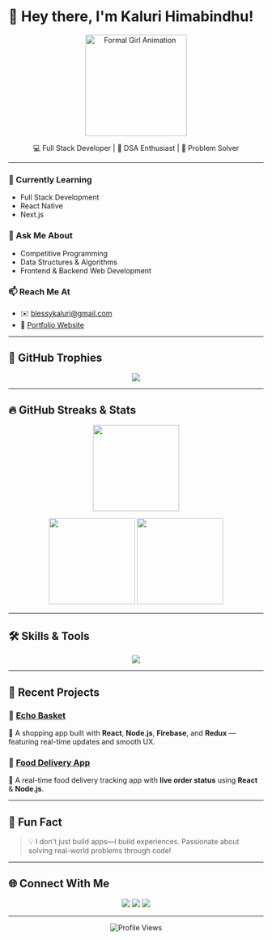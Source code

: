 # 👋 Hey there, I'm **Kaluri Himabindhu**!

<div align="center">
  <img src="https://media.giphy.com/media/26AHONQ79FdWZhAI0/giphy.gif" width="200px" alt="Formal Girl Animation">
</div>

<p align="center">
  💻 Full Stack Developer | 🧠 DSA Enthusiast | 🎯 Problem Solver  
</p>

---

### 🌱 Currently Learning  
- Full Stack Development  
- React Native  
- Next.js  

### 💬 Ask Me About  
- Competitive Programming  
- Data Structures & Algorithms  
- Frontend & Backend Web Development  

### 📫 Reach Me At  
- ✉️ blessykaluri@gmail.com  
- 🔗 [Portfolio Website](https://react-portfolio-framer-motion-ivory.vercel.app/)

---

## 🧩 GitHub Trophies

<p align="center">
  <img src="https://github-profile-trophy.vercel.app/?username=Hiomio&theme=algolia&no-frame=true&no-bg=true&margin-w=20&title=Stars,Followers,Commit,Repositories,Issues,PullRequest" />
</p>

---

## 🔥 GitHub Streaks & Stats

<p align="center">
  <img height="170em" src="https://streak-stats.demolab.com?user=Hiomio&theme=radical&hide_border=false&date_format=M%20j%5B%2C%20Y%5D"/>
</p>

<p align="center">
  <img height="170em" src="https://github-readme-stats.vercel.app/api?username=Hiomio&show_icons=true&theme=radical&count_private=true&hide_border=true" />
  <img height="170em" src="https://github-readme-stats.vercel.app/api/top-langs/?username=Hiomio&layout=compact&theme=radical&hide_border=true" />
</p>

---

## 🛠️ Skills & Tools

<p align="center">
  <img src="https://skillicons.dev/icons?i=c,cpp,js,html,css,react,nextjs,nodejs,express,mongodb,mysql,firebase,redux,tailwind,threejs,git,postman,vscode" />
</p>

---

## 💼 Recent Projects

### 🌟 [Echo Basket](https://github.com/Hiomio/echo-basket)
🛒 A shopping app built with **React**, **Node.js**, **Firebase**, and **Redux** — featuring real-time updates and smooth UX.

### 🌟 [Food Delivery App](https://github.com/Hiomio/food-delivery-app)
🍕 A real-time food delivery tracking app with **live order status** using **React** & **Node.js**.

---

## 🎯 Fun Fact  
> 💡 I don't just build apps—I build experiences. Passionate about solving real-world problems through code!

---

## 🌐 Connect With Me

<p align="center">
  <a href="https://linkedin.com/in/kaluri-himabindhu-9378b927a" target="_blank"><img src="https://img.shields.io/badge/-LinkedIn-blue?style=flat&logo=linkedin"></a>
  <a href="https://github.com/Hiomio" target="_blank"><img src="https://img.shields.io/badge/-GitHub-black?style=flat&logo=github"></a>
  <a href="https://react-portfolio-framer-motion-ivory.vercel.app/" target="_blank"><img src="https://img.shields.io/badge/-Portfolio-green?style=flat&logo=google-chrome"></a>
</p>

---

<div align="center">
  <img src="https://komarev.com/ghpvc/?username=Hiomio&color=blue&style=flat" alt="Profile Views">
</div>
